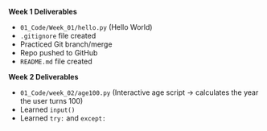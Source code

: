 **Week 1 Deliverables**
- `01_Code/Week_01/hello.py` (Hello World)
- `.gitignore` file created
- Practiced Git branch/merge
- Repo pushed to GitHub
- `README.md` file created 


**Week 2 Deliverables**
- `01_Code/week_02/age100.py` (Interactive age script -> calculates the year the user turns 100)
- Learned `input()`
- Learned `try:` and `except:`

